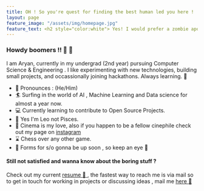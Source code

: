 ```yaml
---
title: OH ! So you're quest for finding the best human led you here !  
layout: page
feature_image: "/assets/img/homepage.jpg"
feature_text: <h2 style="color:white"> Yes! I would prefer a zombie apocalypse over robots taking over the world </h2>
---
```


### Howdy boomers !! :wave: :wave: 

I am Aryan, currently in my undergrad (2nd year) pursuing Computer Science & Engineering . I like experimenting with new technologies, building small projects, and occassionally joining hackathons. Always learning. :crystal_ball:

 * :lollipop:  Pronounces : (He/Him)
 * :surfer:  Surfing in the world of AI , Machine Learning and Data science for almost a year now.
 * :computer:  Currently learning to contribute to Open Source Projects.
 * :crystal_ball:  Yes I'm Leo not Pisces. 
 * :movie_camera:  Cinema is my love, also if you happen to be a fellow cinephile check out my page on [instagram](https://www.instagram.com/cine.bliss/)
 * :hourglass:  Chess over any other game.
 * :ribbon:  Forms for s/o gonna be up soon , so keep an eye :eyes:
 
#### Still not satisfied and wanna know about the boring stuff ? 

Check out my current [resume :scroll: ](https://drive.google.com/file/d/1nYqDciM2ElQP5rapmPPrZOLlwzGxH3QC/view?usp=sharing) , the fastest way to reach me is via mail so to get in touch for working in projects or discussing ideas , mail me [here :email: ](mailto:aryannath2@gmail.com) 
